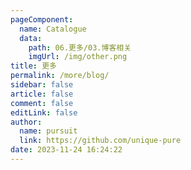 ```yaml
---
pageComponent: 
  name: Catalogue
  data: 
    path: 06.更多/03.博客相关
    imgUrl: /img/other.png
title: 更多
permalink: /more/blog/
sidebar: false
article: false
comment: false
editLink: false
author: 
  name: pursuit
  link: https://github.com/unique-pure
date: 2023-11-24 16:24:22
---
```

